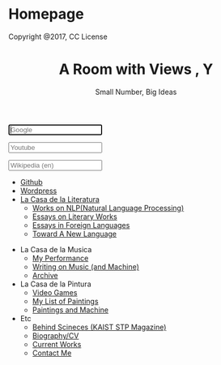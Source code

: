 # Homepage
<p>Copyright @2017, CC License</p>
<!-- To change theme, replace its name in following 4 lines  -->
<p>
<script type="text/javascript">// <![CDATA[
var mascotPath = "themes/ruri-dark/images/mascots/";
// ]]></script>
<script src="themes/ruri-dark/mascots.js" type="text/javascript"></script>
<script src="js/jquery-2.1.1.min.js" type="text/javascript"></script>
<script src="js/mascots-control.js" type="text/javascript"></script>
</p>
<header>
<h1>A Room with Views <span class="name-highlight">, Y</span></h1>
<p class="subtitle">Small Number, Big Ideas</p>
</header>
<section class="searchContainer"><form class="searchForm" action="https://google.com/search" method="get"><input class="searchBar search_google" name="q" type="text" autofocus="autofocus" placeholder="Google" /></form><form class="searchForm" action="https://youtube.com/results" method="get"><input class="searchBar search_youtube" name="search_query" type="text" placeholder="Youtube" /></form><form class="searchForm" action="https://en.wikipedia.org/w/index.php" method="get"><input class="searchBar search_wikipedia" name="search" type="text" placeholder="Wikipedia (en)" /></form></section>
<nav>
<ul class="buttonList">
<li class="button button_green"><a href="http://github.com/borisu0815">Github</a></li>
<li class="button button_grey"><a href="http://unapromisa.wordpress.com">Wordpress</a></li>
<li class="button button_grey buttonArrow"><a href="blog.naver.com/avrillinkin">La Casa de la Literatura</a>
<ul>
<li><a href="#">Works on NLP(Natural Language Processing)</a></li>
<li><a href="#">Essays on Literary Works</a></li>
<li><a href="#">Essays in Foreign Languages</a></li>
<li><a href="#">Toward A New Language</a></li>
</ul>
</li>
</ul>
<ul class="columnList">
<li class="column column_purple"><a>La Casa de la Musica</a>
<ul>
<li><a href="https://drive.google.com/folderview?id=0B_VmbVyD4eT3N1VUbGN4Wjd5OVE">My Performance</a></li>
<li><a href="https://developer.mozilla.org//">Writing on Music (and Machine)</a></li>
<li><a href="https://wiki.installgentoo.com/">Archive</a></li>
</ul>
</li>
<li class="column column_green"><a>La Casa de la Pintura</a>
<ul>
<li><a href="http://boards.4chan.org/v/">Video Games</a></li>
<li><a href="http://boards.4chan.org/vg/">My List of Paintings</a></li>
<li><a href="http://boards.4chan.org/g/">Paintings and Machine</a></li>
</ul>
</li>
<li class="column column_pink"><a>Etc</a>
<ul>
<li><a href="http://behindsciences.kaist.ac.kr">Behind Scineces (KAIST STP Magazine)</a></li>
<li><a href="http://www.nyaa.se/">Biography/CV</a></li>
<li><a href="http://utw.me">Current Works</a></li>
<li><a href=""mailto:borisu0815@gmail.com?Subject=Hello%20again" target="_top"">Contact Me</a></li>
</ul>
</li>
</ul>
</nav>
